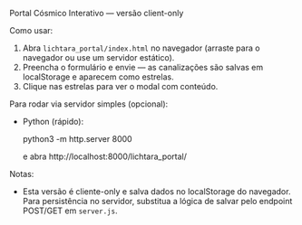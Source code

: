 Portal Cósmico Interativo — versão client-only

Como usar:

1. Abra `lichtara_portal/index.html` no navegador (arraste para o navegador ou use um servidor estático).
2. Preencha o formulário e envie — as canalizações são salvas em localStorage e aparecem como estrelas.
3. Clique nas estrelas para ver o modal com conteúdo.

Para rodar via servidor simples (opcional):

- Python (rápido):

  python3 -m http.server 8000

  e abra http://localhost:8000/lichtara_portal/

Notas:
- Esta versão é cliente-only e salva dados no localStorage do navegador. Para persistência no servidor, substitua a lógica de salvar pelo endpoint POST/GET em `server.js`.
